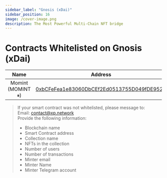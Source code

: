 ```yaml
---
sidebar_label: "Gnosis (xDai)"
sidebar_position: 16
image: /cover-image.png
description: The Most Powerful Multi-Chain NFT bridge
---
```


# Contracts Whitelisted on Gnosis (xDai)

|Name|Address|
|:-:|:-:|
|Momint (MOMINT ⏸)|[0xbCFeFea1e83060DbCEf2Ed0513755D049fDE952C](https://blockscout.com/xdai/mainnet/address/0xbCFeFea1e83060DbCEf2Ed0513755D049fDE952C/transactions)|

> If your smart contract was not whitelisted, please message to:<br/>
> Email: contact@xp.network<br/>
> Provide the following information:<br/>
> + Blockchain name
> + Smart Contract address
> + Collection name
> + NFTs in the collection
> + Number of users
> + Number of transactions
> + Minter email
> + Minter Name
> + Minter Telegram account